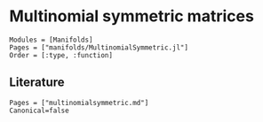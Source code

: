 # Multinomial symmetric matrices

```@autodocs
Modules = [Manifolds]
Pages = ["manifolds/MultinomialSymmetric.jl"]
Order = [:type, :function]
```

## Literature

```@bibliography
Pages = ["multinomialsymmetric.md"]
Canonical=false
```
